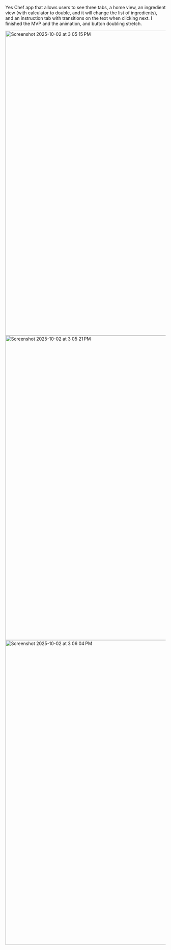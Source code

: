 Yes Chef app that allows users to see three tabs, a home view, an ingredient view (with calculator to double, and it will change the list of ingredients), and an instruction tab with transitions on the text when clicking next. 
I finished the MVP and the animation, and button doubling stretch. 



<img width="1470" height="956" alt="Screenshot 2025-10-02 at 3 05 15 PM" src="https://github.com/user-attachments/assets/34ea1096-68f8-4105-bf3d-cb91ec92a6f9" />
<img width="1470" height="956" alt="Screenshot 2025-10-02 at 3 05 21 PM" src="https://github.com/user-attachments/assets/8fc3ac7e-4ff0-478d-bf55-aa065d20eab4" />
<img width="1470" height="956" alt="Screenshot 2025-10-02 at 3 06 04 PM" src="https://github.com/user-attachments/assets/ffee4c46-6027-4f8c-8897-71f0706bbd52" />
